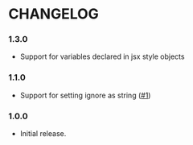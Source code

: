 # CHANGELOG

### 1.3.0

- Support for variables declared in jsx style objects

### 1.1.0

- Support for setting ignore as string ([#1])

### 1.0.0

- Initial release.

[#1]: https://github.com/godaddy/short-css-vars/pull/1
